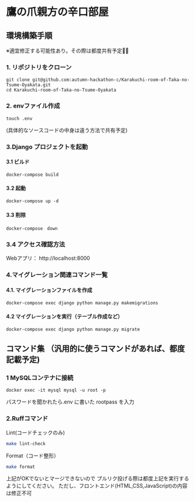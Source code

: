# 鷹の爪親方の辛口部屋

## 環境構築手順

※適宜修正する可能性あり。その際は都度共有予定🙇‍♂️

### 1. リポジトリをクローン
```
git clone git@github.com:autumn-hackathon-c/Karakuchi-room-of-Taka-no-Tsume-Oyakata.git
cd Karakuchi-room-of-Taka-no-Tsume-Oyakata
```

### 2. envファイル作成
```
touch .env
```
(具体的なソースコードの中身は違う方法で共有予定)


### 3.Django プロジェクトを起動

#### 3.1 ビルド
```
docker-compose build
```

#### 3.2 起動
```
docker-compose up -d
```

#### 3.3 削除
```
docker-compose　down
```

### 3.4 アクセス確認方法
Webアプリ： http://localhost:8000

### 4.マイグレーション関連コマンド一覧

#### 4.1. マイグレーションファイルを作成
```
docker-compose exec django python manage.py makemigrations
```

#### 4.2 マイグレーションを実行（テーブル作成など）
```
docker-compose exec django python manage.py migrate
```



## コマンド集 （汎用的に使うコマンドがあれば、都度記載予定)

### 1 MySQLコンテナに接続
```
docker exec -it mysql mysql -u root -p
```
パスワードを聞かれたら.env に書いた rootpass を入力


### 2.Ruffコマンド
Lint(コードチェックのみ)

```bash
make lint-check
```

Format（コード整形）

```bash
make format
```
上記がOKでないとマージできないので
プルリク投げる際は都度上記を実行するようにしてください。
ただし、フロントエンド(HTML,CSS,JavaScript)の内容は修正不可




